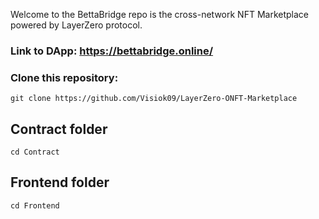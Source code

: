 Welcome to the BettaBridge repo is the cross-network NFT Marketplace powered by LayerZero protocol.

### Link to DApp: https://bettabridge.online/

### Clone this repository:

`git clone https://github.com/Visiok09/LayerZero-ONFT-Marketplace`

## Contract folder

`cd Contract`

## Frontend folder

`cd Frontend`
